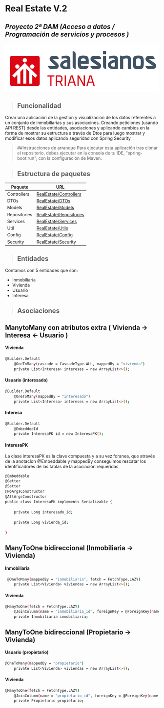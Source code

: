 # Real Estate V.2
## _Proyecto 2ª DAM (Acceso a datos / Programación de servicios y procesos )_

[![N|Solid](logo.png)](https://triana.salesianos.edu/colegio//nsolid)




>## Funcionalidad
  Crear una aplicación de la gestión y visualización de los datos referentes a un conjunto de inmobiliarias y sus asociacines.
  Creando peticiones (usando API REST) desde las entidades, asociaciones y aplicando cambios en la forma de mostrar su estructura a través de Dtos para luego mostrar y modificar esos datos aplicando seguridad con Spring Security
  

>##Instrucciones de arranque
  Para ejecutar esta aplicación tras clonar el repositorio, debes ejecutar en la consola de tu IDE, "spring-boot:run", con la configuración de Maven.


>## Estructura de paquetes
| Paquete | URL |
| ------ | ------ |
| Controllers | [RealEstate/Controllers](https://github.com/miguelcamposedu/g4-realstate-backend/tree/master/realEstate/src/main/java/realEstate/salesianos/triana/dam/realEstate/controllers) |
| DTOs | [RealEstate/DTOs](https://github.com/Delacruz-6/Proyecto-SpringSecurity/tree/main/realEstate/src/main/java/realEstate/salesianos/triana/dam/realEstate/dtos) |
| Models | [RealEstate/Models](https://github.com/Delacruz-6/Proyecto-SpringSecurity/tree/main/realEstate/src/main/java/realEstate/salesianos/triana/dam/realEstate/models) |
| Repositories | [RealEstate/Repositories](https://github.com/Delacruz-6/Proyecto-SpringSecurity/tree/main/realEstate/src/main/java/realEstate/salesianos/triana/dam/realEstate/repositories)
| Services | [RealEstate/Services](https://github.com/Delacruz-6/Proyecto-SpringSecurity/tree/main/realEstate/src/main/java/realEstate/salesianos/triana/dam/realEstate/services)
| Util | [RealEstate/Utils](https://github.com/Delacruz-6/Proyecto-SpringSecurity/tree/main/realEstate/src/main/java/realEstate/salesianos/triana/dam/realEstate/util)
| Config | [RealEstate/Config](https://github.com/Delacruz-6/Proyecto-SpringSecurity/tree/main/realEstate/src/main/java/realEstate/salesianos/triana/dam/realEstate/config)
| Security | [RealEstate/Security](https://github.com/Delacruz-6/Proyecto-SpringSecurity/tree/main/realEstate/src/main/java/realEstate/salesianos/triana/dam/realEstate/Security)

>## Entidades
  Contamos con 5 entidades que son:
  - Inmobiliaria
  - Vivienda
  - Usuario
  - Interesa

  
>## Asociaciones
## ManytoMany con atributos extra ( Vivienda -> Interesa <- Usuario )

#### Vivienda
```sh
@Builder.Default
    @OneToMany(cascade = CascadeType.ALL, mappedBy = "vivienda")
    private List<Interesa> intereses = new ArrayList<>();
```
#### Usuario (interesado)
```sh
@Builder.Default
    @OneToMany(mappedBy = "interesado")
    private List<Interesa> intereses = new ArrayList<>();
```
#### Interesa
```sh
@Builder.Default
    @EmbeddedId
    private InteresaPK id = new InteresaPK();
```
#### InteresaPK
La clase interesaPK es la clave compuesta y a su vez foranea, que através de la anotacion @Embeddable y mappedBy conseguimos rescatar los identificadores de las tablas de la asociación requeridas
```sh
@Embeddable
@Getter
@Setter
@NoArgsConstructor
@AllArgsConstructor
public class InteresaPK implements Serializable {

    private Long interesado_id;

    private Long vivienda_id;

}
```
## ManyToOne bidireccional (Inmobiliaria -> Vivienda)
#### Inmobiliaria
```sh
 @OneToMany(mappedBy = "inmobiliaria", fetch = FetchType.LAZY)
    private List<Vivienda> viviendas = new ArrayList<>();   
```
#### Vivienda
```sh
@ManyToOne(fetch = FetchType.LAZY)
    @JoinColumn(name = "inmobiliaria_id", foreignKey = @ForeignKey(name = "FK_VIVIENDA_INMOBILIARIA"))
    private Inmobiliaria inmobiliaria;
```

## ManyToOne bidireccional (Propietario -> Vivienda)
#### Usuario (propietario)
```sh
@OneToMany(mappedBy = "propietario")
    private List<Vivienda> viviendas = new ArrayList<>();
```
#### Vivienda
```sh
@ManyToOne(fetch = FetchType.LAZY)
    @JoinColumn(name = "propietario_id", foreignKey = @ForeignKey(name = "FK_VIVIENDA_PROPIETARIO"))
    private Propietario propietario;
```

```

